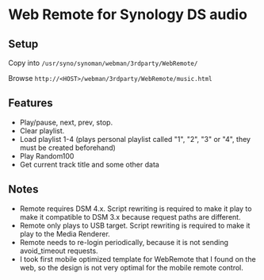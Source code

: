 # Web Remote for Synology DS audio

## Setup

Copy into `/usr/syno/synoman/webman/3rdparty/WebRemote/`

Browse `http://<HOST>/webman/3rdparty/WebRemote/music.html`

## Features

- Play/pause, next, prev, stop.
- Clear playlist.
- Load playlist 1-4 (plays personal playlist called "1", "2", "3" or "4", they must be created beforehand)
- Play Random100
- Get current track title and some other data

## Notes

- Remote requires DSM 4.x. Script rewriting is required to make it play to make it compatible to DSM 3.x because request paths are different.
- Remote only plays to USB target. Script rewriting is required to make it play to the Media Renderer.
- Remote needs to re-login periodically, because it is not sending avoid_timeout requests.
- I took first mobile optimized template for WebRemote that I found on the web, so the design is not very optimal for the mobile remote control.
